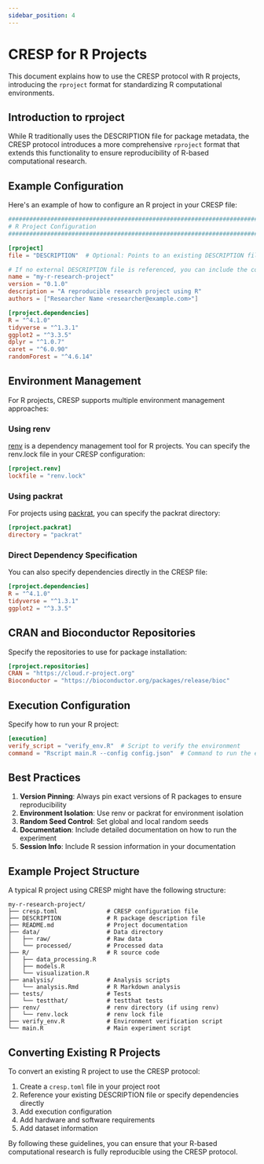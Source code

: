 ```yaml
---
sidebar_position: 4
---
```


# CRESP for R Projects

This document explains how to use the CRESP protocol with R projects, introducing the `rproject` format for standardizing R computational environments.

## Introduction to rproject

While R traditionally uses the DESCRIPTION file for package metadata, the CRESP protocol introduces a more comprehensive `rproject` format that extends this functionality to ensure reproducibility of R-based computational research.

## Example Configuration

Here's an example of how to configure an R project in your CRESP file:

```toml
###############################################################################
# R Project Configuration
###############################################################################

[rproject]
file = "DESCRIPTION"  # Optional: Points to an existing DESCRIPTION file

# If no external DESCRIPTION file is referenced, you can include the configuration directly:
name = "my-r-research-project"
version = "0.1.0"
description = "A reproducible research project using R"
authors = ["Researcher Name <researcher@example.com>"]

[rproject.dependencies]
R = "^4.1.0"
tidyverse = "^1.3.1"
ggplot2 = "^3.3.5"
dplyr = "^1.0.7"
caret = "^6.0.90"
randomForest = "^4.6.14"
```

## Environment Management

For R projects, CRESP supports multiple environment management approaches:

### Using renv

[renv](https://rstudio.github.io/renv/) is a dependency management tool for R projects. You can specify the renv.lock file in your CRESP configuration:

```toml
[rproject.renv]
lockfile = "renv.lock"
```

### Using packrat

For projects using [packrat](https://rstudio.github.io/packrat/), you can specify the packrat directory:

```toml
[rproject.packrat]
directory = "packrat"
```

### Direct Dependency Specification

You can also specify dependencies directly in the CRESP file:

```toml
[rproject.dependencies]
R = "^4.1.0"
tidyverse = "^1.3.1"
ggplot2 = "^3.3.5"
```

## CRAN and Bioconductor Repositories

Specify the repositories to use for package installation:

```toml
[rproject.repositories]
CRAN = "https://cloud.r-project.org"
Bioconductor = "https://bioconductor.org/packages/release/bioc"
```

## Execution Configuration

Specify how to run your R project:

```toml
[execution]
verify_script = "verify_env.R"  # Script to verify the environment
command = "Rscript main.R --config config.json"  # Command to run the experiment
```

## Best Practices

1. **Version Pinning**: Always pin exact versions of R packages to ensure reproducibility
2. **Environment Isolation**: Use renv or packrat for environment isolation
3. **Random Seed Control**: Set global and local random seeds
4. **Documentation**: Include detailed documentation on how to run the experiment
5. **Session Info**: Include R session information in your documentation

## Example Project Structure

A typical R project using CRESP might have the following structure:

```
my-r-research-project/
├── cresp.toml              # CRESP configuration file
├── DESCRIPTION             # R package description file
├── README.md               # Project documentation
├── data/                   # Data directory
│   ├── raw/                # Raw data
│   └── processed/          # Processed data
├── R/                      # R source code
│   ├── data_processing.R
│   ├── models.R
│   └── visualization.R
├── analysis/               # Analysis scripts
│   └── analysis.Rmd        # R Markdown analysis
├── tests/                  # Tests
│   └── testthat/           # testthat tests
├── renv/                   # renv directory (if using renv)
│   └── renv.lock           # renv lock file
├── verify_env.R            # Environment verification script
└── main.R                  # Main experiment script
```

## Converting Existing R Projects

To convert an existing R project to use the CRESP protocol:

1. Create a `cresp.toml` file in your project root
2. Reference your existing DESCRIPTION file or specify dependencies directly
3. Add execution configuration
4. Add hardware and software requirements
5. Add dataset information

By following these guidelines, you can ensure that your R-based computational research is fully reproducible using the CRESP protocol. 
